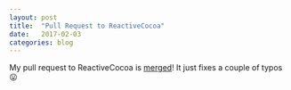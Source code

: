 ```yaml
---
layout: post
title:  "Pull Request to ReactiveCocoa"
date:   2017-02-03
categories: blog
---
```


My pull request to ReactiveCocoa is [merged][1]! It just fixes a couple of typos 😛

[1]: https://github.com/ReactiveCocoa/ReactiveCocoa/pull/3391
